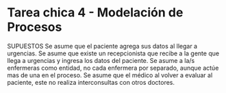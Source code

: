 # Tarea chica 4 - Modelación de Procesos 

SUPUESTOS
Se asume que el paciente agrega sus datos al llegar a urgencias.
Se asume que existe un recepcionista que recibe a la gente que llega a urgencias y ingresa los datos del paciente.
Se asume a la/s enfermeras como entidad, no cada enfermera por separado, aunque actúe mas de una en el proceso.
Se asume que el médico al volver a evaluar al paciente, este no realiza interconsultas con otros doctores.
